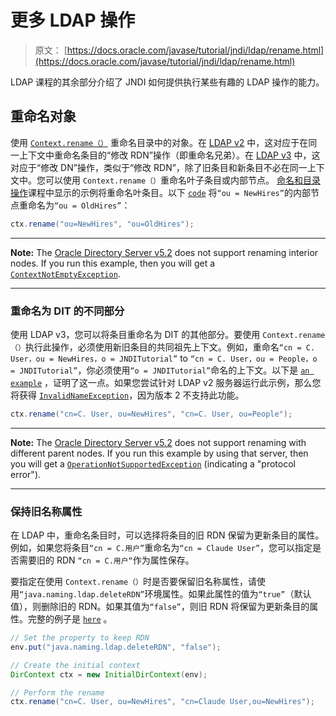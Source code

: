 # 更多 LDAP 操作

> 原文： [https://docs.oracle.com/javase/tutorial/jndi/ldap/rename.html](https://docs.oracle.com/javase/tutorial/jndi/ldap/rename.html)

LDAP 课程的其余部分介绍了 JNDI 如何提供执行某些有趣的 LDAP 操作的能力。

## 重命名对象

使用 [`Context.rename（）`](https://docs.oracle.com/javase/8/docs/api/javax/naming/Context.html#rename-javax.naming.Name-javax.naming.Name-) 重命名目录中的对象。在 [LDAP v2](http://www.ietf.org/rfc/rfc1777.txt) 中，这对应于在同一上下文中重命名条目的“修改 RDN”操作（即重命名兄弟）。在 [LDAP v3](http://www.ietf.org/rfc/rfc2251.txt) 中，这对应于“修改 DN”操作，类似于“修改 RDN”，除了旧条目和新条目不必在同一上下文中。您可以使用 `Context.rename（）`重命名叶子条目或内部节点。 [命名和目录操作](../ops/rename.html)课程中显示的示例将重命名叶条目。以下 [`code`](examples/RenameInterior.java) 将`“ou = NewHires”`的内部节点重命名为`“ou = OldHires”`：

```java
ctx.rename("ou=NewHires", "ou=OldHires");

```

* * *

**Note:** The [Oracle Directory Server v5.2](http://www.oracle.com/technetwork/testcontent/index-085178.html) does not support renaming interior nodes. If you run this example, then you will get a [`ContextNotEmptyException`](https://docs.oracle.com/javase/8/docs/api/javax/naming/ContextNotEmptyException.html).

* * *

### 重命名为 DIT 的不同部分

使用 LDAP v3，您可以将条目重命名为 DIT 的其他部分。要使用 `Context.rename（）`执行此操作，必须使用新旧条目的共同祖先上下文。例如，重命名`“cn = C. User，ou = NewHires，o = JNDITutorial”` to `“cn = C. User，ou = People，o = JNDITutorial”`，你必须使用`“o = JNDITutorial”`命名的上下文。以下是 [`an example`](examples/RenameDiffParent.java) ，证明了这一点。如果您尝试针对 LDAP v2 服务器运行此示例，那么您将获得 [`InvalidNameException`](https://docs.oracle.com/javase/8/docs/api/javax/naming/InvalidNameException.html)，因为版本 2 不支持此功能。

```java
ctx.rename("cn=C. User, ou=NewHires", "cn=C. User, ou=People");

```

* * *

**Note:** The [Oracle Directory Server v5.2](http://www.oracle.com/technetwork/testcontent/index-085178.html) does not support renaming with different parent nodes. If you run this example by using that server, then you will get a [`OperationNotSupportedException`](https://docs.oracle.com/javase/8/docs/api/javax/naming/OperationNotSupportedException.html) (indicating a "protocol error").

* * *

### 保持旧名称属性

在 LDAP 中，重命名条目时，可以选择将条目的旧 RDN 保留为更新条目的属性。例如，如果您将条目`“cn = C.用户”`重命名为`“cn = Claude User”`，您可以指定是否需要旧的 RDN `“cn = C.用户“`作为属性保存。

要指定在使用 `Context.rename（）`时是否要保留旧名称属性，请使用`“java.naming.ldap.deleteRDN”`环境属性。如果此属性的值为`“true”`（默认值），则删除旧的 RDN。如果其值为`“false”`，则旧 RDN 将保留为更新条目的属性。完整的例子是 [`here`](examples/RenameKeepRDN.java) 。

```java
// Set the property to keep RDN
env.put("java.naming.ldap.deleteRDN", "false");

// Create the initial context
DirContext ctx = new InitialDirContext(env);

// Perform the rename
ctx.rename("cn=C. User, ou=NewHires", "cn=Claude User,ou=NewHires");

```